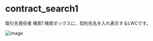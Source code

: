 # contract_search1
取引先責任者 検索1
検索ボックスに、契約先名を入れ表示するLWCです。

![image](https://user-images.githubusercontent.com/81751153/113546281-a371cd00-9626-11eb-9047-c8fcd4409547.png)
